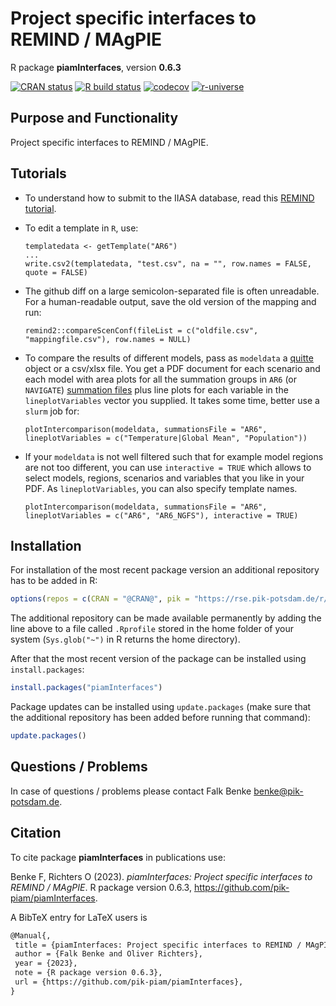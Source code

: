 # Project specific interfaces to REMIND / MAgPIE

R package **piamInterfaces**, version **0.6.3**

[![CRAN status](https://www.r-pkg.org/badges/version/piamInterfaces)](https://cran.r-project.org/package=piamInterfaces)  [![R build status](https://github.com/pik-piam/piamInterfaces/workflows/check/badge.svg)](https://github.com/pik-piam/piamInterfaces/actions) [![codecov](https://codecov.io/gh/pik-piam/piamInterfaces/branch/master/graph/badge.svg)](https://app.codecov.io/gh/pik-piam/piamInterfaces) [![r-universe](https://pik-piam.r-universe.dev/badges/piamInterfaces)](https://pik-piam.r-universe.dev/builds)

## Purpose and Functionality

Project specific interfaces to REMIND / MAgPIE.

## Tutorials

- To understand how to submit to the IIASA database, read this [REMIND tutorial](https://github.com/remindmodel/remind/blob/develop/tutorials/13_Submit_to_IIASA_database.md).

- To edit a template in `R`, use:
  ```
  templatedata <- getTemplate("AR6")
  ...
  write.csv2(templatedata, "test.csv", na = "", row.names = FALSE, quote = FALSE)
  ```

- The github diff on a large semicolon-separated file is often unreadable.
For a human-readable output, save the old version of the mapping and run:
  ```
  remind2::compareScenConf(fileList = c("oldfile.csv", "mappingfile.csv"), row.names = NULL)
  ```

- To compare the results of different models, pass as `modeldata` a [quitte](https://github.com/pik-piam/quitte/) object or a csv/xlsx file. You get a PDF document for each scenario and each model with area plots for all the summation groups in `AR6` (or `NAVIGATE`) [summation files](https://github.com/pik-piam/piamInterfaces/tree/master/inst/summations) plus line plots for each variable in the `lineplotVariables` vector you supplied. It takes some time, better use a `slurm` job for:
  ```
  plotIntercomparison(modeldata, summationsFile = "AR6", lineplotVariables = c("Temperature|Global Mean", "Population"))
  ```

- If your `modeldata` is not well filtered such that for example model regions are not too different, you can use `interactive = TRUE` which allows to select models, regions, scenarios and variables that you like in your PDF. As `lineplotVariables`, you can also specify template names.
  ```
  plotIntercomparison(modeldata, summationsFile = "AR6", lineplotVariables = c("AR6", "AR6_NGFS"), interactive = TRUE)
  ```

## Installation

For installation of the most recent package version an additional repository has to be added in R:

```r
options(repos = c(CRAN = "@CRAN@", pik = "https://rse.pik-potsdam.de/r/packages"))
```
The additional repository can be made available permanently by adding the line above to a file called `.Rprofile` stored in the home folder of your system (`Sys.glob("~")` in R returns the home directory).

After that the most recent version of the package can be installed using `install.packages`:

```r 
install.packages("piamInterfaces")
```

Package updates can be installed using `update.packages` (make sure that the additional repository has been added before running that command):

```r 
update.packages()
```

## Questions / Problems

In case of questions / problems please contact Falk Benke <benke@pik-potsdam.de>.

## Citation

To cite package **piamInterfaces** in publications use:

Benke F, Richters O (2023). _piamInterfaces: Project specific interfaces to REMIND / MAgPIE_. R package version 0.6.3, <https://github.com/pik-piam/piamInterfaces>.

A BibTeX entry for LaTeX users is

 ```latex
@Manual{,
  title = {piamInterfaces: Project specific interfaces to REMIND / MAgPIE},
  author = {Falk Benke and Oliver Richters},
  year = {2023},
  note = {R package version 0.6.3},
  url = {https://github.com/pik-piam/piamInterfaces},
}
```
